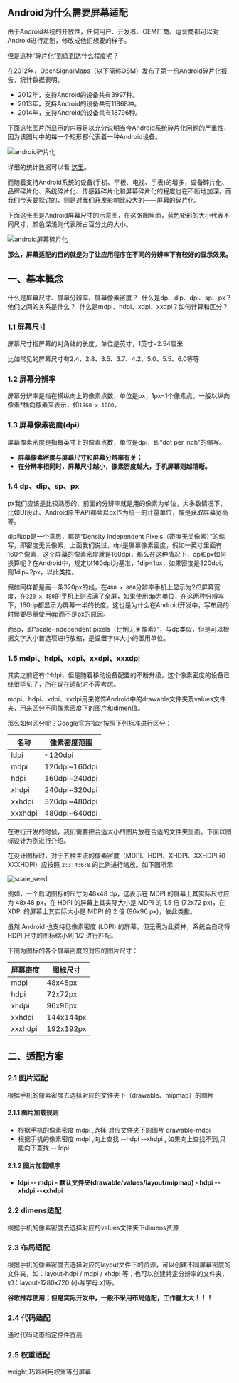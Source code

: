 ## Android为什么需要屏幕适配

由于Android系统的开放性，任何用户、开发者、OEM厂商、运营商都可以对Android进行定制，修改成他们想要的样子。

但是这种“碎片化”到底到达什么程度呢？

在2012年，OpenSignalMaps（以下简称OSM）发布了第一份Android碎片化报告，统计数据表明，

- 2012年，支持Android的设备共有3997种。
- 2013年，支持Android的设备共有11868种。
- 2014年，支持Android的设备共有18796种。

下面这张图片所显示的内容足以充分说明当今Android系统碎片化问题的严重性，因为该图片中的每一个矩形都代表着一种Android设备。

![android碎片化](.\imgs\android碎片化.png)

详细的统计数据可以看 [这里](https://opensignal.com/reports/2014/android-fragmentation/)。

而随着支持Android系统的设备(手机、平板、电视、手表)的增多，设备碎片化、品牌碎片化、系统碎片化、传感器碎片化和屏幕碎片化的程度也在不断地加深。而我们今天要探讨的，则是对我们开发影响比较大的——屏幕的碎片化。

下面这张图是Android屏幕尺寸的示意图，在这张图里面，蓝色矩形的大小代表不同尺寸，颜色深浅则代表所占百分比的大小。

![android屏幕碎片化](.\imgs\android屏幕碎片化.png)

**那么，屏幕适配的目的就是为了让应用程序在不同的分辨率下有较好的显示效果。**

## 一、基本概念

什么是屏幕尺寸、屏幕分辨率、屏幕像素密度？  什么是dp、dip、dpi、sp、px？他们之间的关系是什么？  什么是mdpi、hdpi、xdpi、xxdpi？如何计算和区分？ 

### 1.1 屏幕尺寸

屏幕尺寸指屏幕的对角线的长度，单位是英寸，1英寸=2.54厘米

比如常见的屏幕尺寸有2.4、2.8、3.5、3.7、4.2、5.0、5.5、6.0等等

### 1.2 屏幕分辨率

屏幕分辨率是指在横纵向上的像素点数，单位是px，1px=1个像素点。一般以纵向像素*横向像素来表示，如`1960 x 1080`。 

### 1.3 屏幕像素密度(dpi)

屏幕像素密度是指每英寸上的像素点数，单位是dpi，即“dot per inch”的缩写。

- **屏幕像素密度与屏幕尺寸和屏幕分辨率有关；**
- **在分辨率相同时，屏幕尺寸越小，像素密度越大，手机屏幕则越清晰。** 

### 1.4 dp、dip、sp、px

px我们应该是比较熟悉的，前面的分辨率就是用的像素为单位，大多数情况下，比如UI设计、Android原生API都会以px作为统一的计量单位，像是获取屏幕宽高等。

dip和dp是一个意思，都是“Density Independent Pixels（密度无关像素）”的缩写，即密度无关像素，上面我们说过，dpi是屏幕像素密度，假如一英寸里面有160个像素，这个屏幕的像素密度就是160dpi，那么在这种情况下，dp和px如何换算呢？在Android中，规定以160dpi为基准，1dip=1px，如果密度是320dpi，则1dip=2px，以此类推。

假如同样都是画一条320px的线，在`480 x 800`分辨率手机上显示为2/3屏幕宽度，在`320 x 480`的手机上则占满了全屏，如果使用dp为单位，在这两种分辨率下，160dp都显示为屏幕一半的长度。这也是为什么在Android开发中，写布局的时候要尽量使用dp而不是px的原因。

而sp，即“scale-independent pixels（比例无关像素）”，与dp类似，但是可以根据文字大小首选项进行放缩，是设置字体大小的御用单位。

### 1.5 mdpi、hdpi、xdpi、xxdpi、xxxdpi

其实之前还有个ldpi，但是随着移动设备配置的不断升级，这个像素密度的设备已经很罕见了，所在现在适配时不需考虑。

mdpi、hdpi、xdpi、xxdpi用来修饰Android中的drawable文件夹及values文件夹，用来区分不同像素密度下的图片和dimen值。

那么如何区分呢？Google官方指定按照下列标准进行区分：

| 名称    | 像素密度范围  |
| ------- | ------------- |
| ldpi    | <120dpi       |
| mdpi    | 120dpi~160dpi |
| hdpi    | 160dpi~240dpi |
| xhdpi   | 240dpi~320dpi |
| xxhdpi  | 320dpi~480dpi |
| xxxhdpi | 480dpi~640dpi |

在进行开发的时候，我们需要把合适大小的图片放在合适的文件夹里面。下面以图标设计为例进行介绍。

在设计图标时，对于五种主流的像素密度（MDPI、HDPI、XHDPI、XXHDPI 和 XXXHDPI）应按照 `2:3:4:6:8` 的比例进行缩放。如下图所示：

![scale_seed](.\imgs\scale_seed.png)

例如，一个启动图标的尺寸为48x48 dp，这表示在 MDPI 的屏幕上其实际尺寸应为 48x48 px，在 HDPI 的屏幕上其实际大小是 MDPI 的 1.5 倍 (72x72 px)，在 XDPI 的屏幕上其实际大小是 MDPI 的 2 倍 (96x96 px)，依此类推。

虽然 Android 也支持低像素密度 (LDPI) 的屏幕，但无需为此费神，系统会自动将 HDPI 尺寸的图标缩小到 1/2 进行匹配。

下图为图标的各个屏幕密度的对应的图片尺寸：

| 屏幕密度 | 图标尺寸  |
| -------- | --------- |
| mdpi     | 48x48px   |
| hdpi     | 72x72px   |
| xhdpi    | 96x96px   |
| xxhdpi   | 144x144px |
| xxxhdpi  | 192x192px |

## 二、适配方案

### 2.1 图片适配

根据手机的像素密度去选择对应的文件夹下（drawable、mipmap）的图片 

#### 2.1.1 图片加载规则

- 根据手机的像素密度 mdpi ,选择 对应文件夹下的图片  drawable-mdpi
- 根据手机的像素密度 mdpi ,向上查找 --hdpi --xhdpi , 如果向上查找不到,只能向下查找 -- ldpi

#### 2.1.2 图片加载顺序

- **ldpi -- mdpi - 默认文件夹(drawable/values/layout/mipmap) - hdpi -- xhdpi --xxhdpi** 

### 2.2 dimens适配

根据手机的像素密度去选择对应的values文件夹下dimens资源

### 2.3 布局适配

根据手机的像素密度去选择对应的layout文件下的资源，可以创建不同屏幕密度的文件夹，如：layout-hdpi / mdpi / xhdpi 等；也可以创建特定分辨率的文件夹，如：layout-1280x720  (小写字母:x)等。

**谷歌推荐使用；但是实际开发中，一般不采用布局适配，工作量太大！！！**

### 2.4 代码适配

通过代码动态指定控件宽高

### 2.5 权重适配

weight,巧妙利用权重等分屏幕
